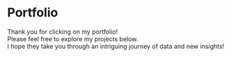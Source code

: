 # Portfolio
Thank you for clicking on my portfolio!  
Please feel free to explore my projects below.  
I hope they take you through an intriguing journey of data and new insights!
